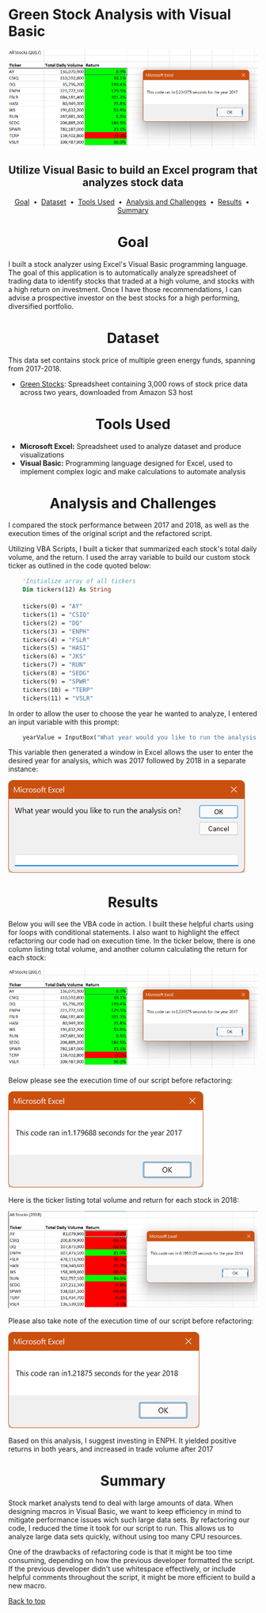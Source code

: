# Green Stock Analysis with Visual Basic

![Green Stock Analysis 2017](images/VBA_Analysis_2017.png)

## <div align="center">Utilize Visual Basic to build an Excel program that analyzes stock data</div>

<p align="center">
<a href="#goal">Goal</a> &nbsp;&bull;&nbsp;
<a href="#dataset">Dataset</a> &nbsp;&bull;&nbsp;
<a href="#tools-used">Tools Used</a> &nbsp;&bull;&nbsp;
<a href="#analysis-and-challenges">Analysis and Challenges</a> &nbsp;&bull;&nbsp;
<a href="#results">Results</a> &nbsp;&bull;&nbsp;
<a href="#summary">Summary</a>
</p>

# <div align="center">Goal</div>
I built a stock analyzer using Excel's Visual Basic programming language. The goal of this application is to automatically analyze spreadsheet of trading data to identify stocks that traded at a high volume, and stocks with a high return on investment. Once I have those recommendations, I can advise a prospective investor on the best stocks for a high performing, diversified portfolio.


# <div align="center">Dataset</div>
This data set contains stock price of multiple green energy funds, spanning from 2017-2018.

- [Green Stocks](data/green_stocks.xlsx): Spreadsheet containing 3,000 rows of stock price data across two years, downloaded from Amazon S3 host

# <div align="center">Tools Used</div>
- **Microsoft Excel:** Spreadsheet used to analyze dataset and produce visualizations
- **Visual Basic:** Programming language designed for Excel, used to implement complex logic and make calculations to automate analysis


# <div align="center">Analysis and Challenges</div>
I compared the stock performance between 2017 and 2018, as well as the execution times of the original script and the refactored script.

Utilizing VBA Scripts, I built a ticker that summarized each stock's total daily volume, and the return. I used the array variable to build our custom stock ticker as outlined in the code quoted below:

```vb
    'Initialize array of all tickers
    Dim tickers(12) As String
    
    tickers(0) = "AY"
    tickers(1) = "CSIQ"
    tickers(2) = "DQ"
    tickers(3) = "ENPH"
    tickers(4) = "FSLR"
    tickers(5) = "HASI"
    tickers(6) = "JKS"
    tickers(7) = "RUN"
    tickers(8) = "SEDG"
    tickers(9) = "SPWR"
    tickers(10) = "TERP"
    tickers(11) = "VSLR"
```

In order to allow the user to choose the year he wanted to analyze, I entered an input variable with this prompt:

```vb
    yearValue = InputBox("What year would you like to run the analysis on?")
```
This variable then generated a window in Excel allows the user to enter the desired year for analysis, which was 2017 followed by 2018 in a separate instance:

![VBA Text Prompt](images/VBA_textprompt.png)

# <div align="center">Results</div>
Below you will see the VBA code in action. I built these helpful charts using for loops with conditional statements. I also want to highlight the effect refactoring our code had on execution time. In the ticker below, there is one column listing total volume, and another column calculating the return for each stock:

![2017 Stock Analysis](images/VBA_Analysis_2017.png)

Below please see the execution time of our script before refactoring:

![2017 Before Refactor](images/2017_Before_Refactor.png)

Here is the ticker listing total volume and return for each stock in 2018:

![2018 Stock Analysis](images/VBA_Analysis_2018.png)

Please also take note of the execution time of our script before refactoring:

![2018 Before Refactor](images/2018_Before_Refactor.png)

Based on this analysis, I suggest investing in ENPH. It yielded positive returns in both years, and increased in trade volume after 2017

# <div align="center">Summary</div>

Stock market analysts tend to deal with large amounts of data. When designing macros in Visual Basic, we want to keep efficiency in mind to mitigate performance issues wich such large data sets. By refactoring our code, I reduced the time it took for our script to run. This allows us to analyze large data sets quickly, without using too many CPU resources.

One of the drawbacks of refactoring code is that it might be too time consuming, depending on how the previous developer formatted the script. If the previous developer didn't use whitespace effectively, or include helpful comments throughout the script, it might be more efficient to build a new macro.

[Back to top](#project-name)






